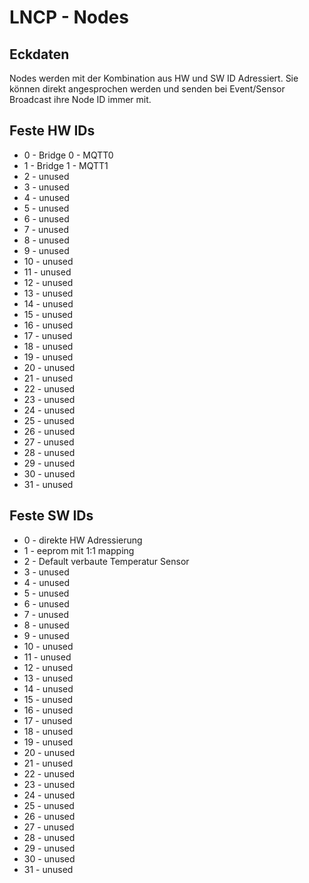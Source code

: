 # LNCP - Nodes

## Eckdaten

Nodes werden mit der Kombination aus HW und SW ID Adressiert. Sie können direkt angesprochen werden und senden bei Event/Sensor Broadcast ihre Node ID immer mit.

## Feste HW IDs

* 0 - Bridge 0 - MQTT0
* 1 - Bridge 1 - MQTT1
* 2 - unused
* 3 - unused
* 4 - unused
* 5 - unused
* 6 - unused
* 7 - unused
* 8 - unused
* 9 - unused
* 10 - unused
* 11 - unused
* 12 - unused
* 13 - unused
* 14 - unused
* 15 - unused
* 16 - unused
* 17 - unused
* 18 - unused
* 19 - unused
* 20 - unused
* 21 - unused
* 22 - unused
* 23 - unused
* 24 - unused
* 25 - unused
* 26 - unused
* 27 - unused
* 28 - unused
* 29 - unused
* 30 - unused
* 31 - unused

## Feste SW IDs

* 0 - direkte HW Adressierung
* 1 - eeprom mit 1:1 mapping
* 2 - Default verbaute Temperatur Sensor
* 3 - unused
* 4 - unused
* 5 - unused
* 6 - unused
* 7 - unused
* 8 - unused
* 9 - unused
* 10 - unused
* 11 - unused
* 12 - unused
* 13 - unused
* 14 - unused
* 15 - unused
* 16 - unused
* 17 - unused
* 18 - unused
* 19 - unused
* 20 - unused
* 21 - unused
* 22 - unused
* 23 - unused
* 24 - unused
* 25 - unused
* 26 - unused
* 27 - unused
* 28 - unused
* 29 - unused
* 30 - unused
* 31 - unused
